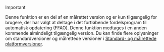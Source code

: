 > [!IMPORTANT]
> Denne funktion er en del af en målrettet version og er kun tilgængelig for brugere, der har valgt at deltage i det fortløbende fordelsprogram til automatisk opdatering (FFAO). Denne funktion medtages i en anden kommende almindeligt tilgængelig version. Du kan finde flere oplysninger om standardversioner og målrettede versioner i [Standard- og målrettede platformversioner](../../fin-and-ops/get-started/public-preview-releases.md).
